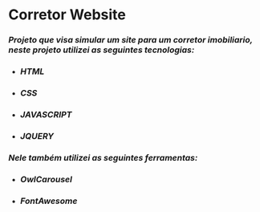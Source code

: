# **Corretor Website**

### ***Projeto que visa simular um site para um corretor imobiliario, neste projeto utilizei as seguintes tecnologias:***

* ### *HTML*
* ### *CSS*
* ### *JAVASCRIPT*
* ### *JQUERY*

### ***Nele também utilizei as seguintes ferramentas:***

* ### *OwlCarousel*
* ### *FontAwesome*
